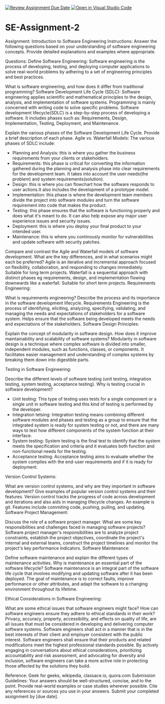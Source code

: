 [![Review Assignment Due Date](https://classroom.github.com/assets/deadline-readme-button-24ddc0f5d75046c5622901739e7c5dd533143b0c8e959d652212380cedb1ea36.svg)](https://classroom.github.com/a/-ucQIGTc)
[![Open in Visual Studio Code](https://classroom.github.com/assets/open-in-vscode-718a45dd9cf7e7f842a935f5ebbe5719a5e09af4491e668f4dbf3b35d5cca122.svg)](https://classroom.github.com/online_ide?assignment_repo_id=15259433&assignment_repo_type=AssignmentRepo)
# SE-Assignment-2
Assignment: Introduction to Software Engineering
Instructions:
Answer the following questions based on your understanding of software engineering concepts. Provide detailed explanations and examples where appropriate.

Questions:
Define Software Engineering:
Software engineering is the process of developing, testing, and deploying computer applications to solve real-world problems by adhering to a set of engineering principles and best practices.

What is software engineering, and how does it differ from traditional programming?
Software Development Life Cycle (SDLC):
Software engineering applies scientific and mathematical principles to the design, analysis, and implementation of software systems. Programming is mainly concerned with writing code to solve specific problems.
Software development lifecycle(SDLC) is a step-by-step process of developing a software. It includes phases such as: Requirements, Design, Implementation, Testing, Deployment, and Maintenance.

Explain the various phases of the Software Development Life Cycle. Provide a brief description of each phase.
Agile vs. Waterfall Models:
The various phases of SDLC include:
- Planning and Analysis: this is where you gather the business requirements from your clients or stakeholders.
- Requirements: this phase is critical for converting the information gathered during the planning and        analysis phase into clear requirements for the development team. It takes into account the user needs(the problem) and system requirements(solution).
- Design: this is where you can flowchart how the software responds to user actions.It also includes the development of a prototype model.
- Implementation: this phase is where the development team members divide the project into software modules and turn the software requirement into code that makes the product.
- Testing: this phase ensures that the software is functioning properly and does what it's meant to do. It can also help expose any major user experience issues and security issues.
- Deployment: this is where you deploy your final product to your intended user.
- Maintenance: this is where you continously monitor for vulnerabilities and update software with security patches.

Compare and contrast the Agile and Waterfall models of software development. What are the key differences, and in what scenarios might each be preferred?
Agile is an iterative and incremental approach focused on flexibility, collaboration, and responding to changes immediately. Suitable for long term projects.
Waterfall is a sequential approach with distinct phases eg requirements, design, and implementation flowing downwards like a waterfall. Suitable for short term projects.
Requirements Engineering:

What is requirements engineering? Describe the process and its importance in the software development lifecycle.
Requirements Engineering is the process of identifying, eliciting, analyzing, specifying, validating, and managing the needs and expectations of stakeholders for a software system.
Helps ensure that the software being developed meets the needs and expectations of the stakeholders.
Software Design Principles:

Explain the concept of modularity in software design. How does it improve maintainability and scalability of software systems?
Modularity in software design is a technique where complex software is divided into smaller, independent modules, such as functions, classes, or components. It facilitates easier management and understanding of complex systems by breaking them down into digestible parts.

Testing in Software Engineering:

Describe the different levels of software testing (unit testing, integration testing, system testing, acceptance testing). Why is testing crucial in software development?
- Unit testing: This type of testing uses tests for a single component or a single unit in software testing and this kind of testing is performed by the developer.
- Integration tetsing: Integration testing means combining different software modules and phases and testing as a group to ensure that the integrated system is ready for system testing or not, and there are many ways to test how different components of the system function at their interface.
- System testing: System testing is the final test to identify that the system meets the specification and criteria and it evaluates both function and non-functional needs for the testing.
- Acceptance testing: Acceptance testing aims to evaluate whether the system complies with the end-user requirements and if it is ready for deployment.

Version Control Systems:

What are version control systems, and why are they important in software development? Give examples of popular version control systems and their features.
Version control tracks the progress of code across development and iterations and also aids in managing lifecycle changes.
An example is git. Features include commiting code, pushing, pulling, and updating.
Software Project Management:

Discuss the role of a software project manager. What are some key responsibilities and challenges faced in managing software projects?
Software project manager's responsibilities are to analyze project constraints, establish the project objectives, coordinate the project's internal and external teams, construct the project timelines and monitor the project's key performance indicators.
Software Maintenance:

Define software maintenance and explain the different types of maintenance activities. Why is maintenance an essential part of the software lifecycle?
Software maintenance is an integral part of the software life cycle that involves modifying and updating software after it has been deployed. The goal of maintenance is to correct faults, improve performance or other attributes, and adapt the software to a changing environment throughout its lifetime.

Ethical Considerations in Software Engineering:

What are some ethical issues that software engineers might face? How can software engineers ensure they adhere to ethical standards in their work?
Privacy, accuracy, property, accessibility, and effects on quality of life, are all issues that must be considered in developing and delivering computer software systems.
Software engineers shall act in a manner that is in the best interests of their client and employer consistent with the public interest. Software engineers shall ensure that their products and related modifications meet the highest professional standards possible.
By actively engaging in conversations about ethical considerations, prioritizing accountability and risk assessment, and advocating for diversity and inclusion, software engineers can take a more active role in protecting those affected by the solutions they build.

Reference: Geek for geeks, wikipedia, classace.io, quora.com
Submission Guidelines:
Your answers should be well-structured, concise, and to the point.
Provide real-world examples or case studies wherever possible.
Cite any references or sources you use in your answers.
Submit your completed assignment by [due date].
